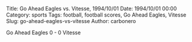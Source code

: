 Title: Go Ahead Eagles vs. Vitesse, 1994/10/01
Date: 1994/10/01 00:00
Category: sports
Tags: football, football scores, Go Ahead Eagles, Vitesse
Slug: go-ahead-eagles-vs-vitesse
Author: carbonero


Go Ahead Eagles 0 - 0 Vitesse
